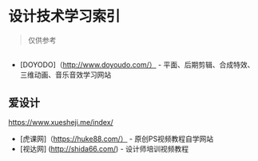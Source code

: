 # 设计技术学习索引
>仅供参考
## 
- [DOYODO]（http://www.doyoudo.com/） - 平面、后期剪辑、合成特效、三维动画、音乐音效学习网站

## 爱设计
https://www.xuesheji.me/index/
- [虎课网]（https://huke88.com/） - 原创PS视频教程自学网站
- [视达网] (http://shida66.com/) - 设计师培训视频教程
